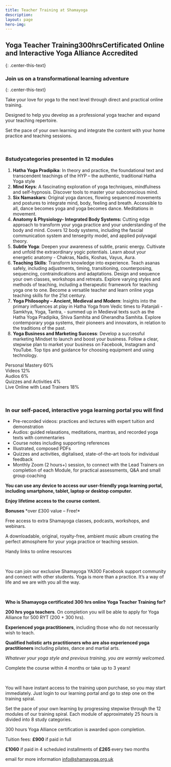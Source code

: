 ```yaml
---
title: Teacher Training at Shamayoga
description:
layout: page
hero-img:
---
```


## **Y****oga Teacher Training****300hrs****C****ertificated Online and Interactive Yoga Alliance Accredited**
{: .center-this-text}

### Join us on a transformational learning adventure
{: .center-this-text}

Take your love for yoga to the next level through direct and practical online training.

Designed to help you develop as a professional yoga teacher and expand your teaching repertoire.

Set the pace of your own learning and integrate the content with your home practice and teaching sessions.

&nbsp;

### **8****study****categories** **presented in 12 modules**

<div><div><ol><li><strong>Hatha Yoga Pradipika</strong>: In theory and practice, the foundational text and transcendent teachings of the HYP &ndash; the authentic, traditional Hatha Yoga style</li><li><strong>Mind Keys</strong>: A fascinating exploration of yoga techniques, mindfulness and self-hypnosis. Discover tools to master your subconscious mind.</li><li><strong>Six Namaskars</strong>: Original yoga dances, flowing sequenced movements and postures to integrate mind, body, feeling and breath. Accessible to all, dance becomes yoga and yoga becomes dance. Meditations in movement.</li><li><strong>Anatomy &amp; Physiology</strong><strong>- Integrated Body Systems:</strong> Cutting edge approach to transform your yoga practice and your understanding of the body and mind. Covers 12 body systems, including the fascial communication system and tensegrity model, and applied polyvagal theory.</li><li><strong>Subtle Yo</strong><strong>ga</strong>: Deepen your awareness of subtle, pranic energy. Cultivate and unfold the extraordinary yogic potentials. Learn about your energetic anatomy - Chakras, Nadis, Koshas, Vayus, Aura.</li><li><strong>Teaching Skills</strong>: Transform knowledge into experience. Teach asanas safely, including adjustments, timing, transitioning, counterposing, sequencing, contraindications and adaptations. Design and sequence your own classes, workshops and retreats. Explore varying styles and methods of teaching, including a therapeutic framework for teaching yoga one to one. Become a versatile teacher and learn online yoga teaching skills for the 21st century.</li><li><strong>Yoga Philosophy &ndash; Ancient, Medieval and Modern</strong>: Insights into the primary influences at play in Hatha Yoga from Vedic times to Patanjali - Samkhya, Yoga, Tantra, - summed up in Medieval texts such as the Hatha Yoga Pradipika, Shiva Samhita and Gherandha Samhita. Explore contemporary yoga systems, their pioneers and innovators, in relation to the traditions of the past.</li><li><strong>Yoga Business and Marketing Success</strong>: Develop a successful marketing Mindset to launch and boost your business. Follow a clear, stepwise plan to market your business on Facebook, Instagram and YouTube. Top tips and guidance for choosing equipment and using technology.</li></ol><p class="center-this-text">Personal Mastery 60%<br />Videos 12%<br />Audios 6%<br />Quizzes and Activities 4%<br />Live Online with Lead Trainers 18%</p><p class="center-this-text">&nbsp;</p><h3 class="center-this-text"><strong>In our self-paced, interactive </strong><strong>yoga </strong><strong>learning portal you will find</strong></h3><div><div><ul><li>Pre-recorded videos: practices and lectures with expert tuition and demonstration</li><li>Audios: guided relaxations, meditations, mantras, and recorded yoga texts with commentaries</li><li>Course notes including supporting references</li><li>Illustrated, composed PDFs</li><li>Quizzes and activities, digitalised, state-of-the-art tools for individual feedback</li><li>Monthly Zoom (2 hours+) session, to connect with the Lead Trainers on completion of each Module, for practical assessments, Q&amp;A and small group coaching</li></ul><p><strong>You can use any device to access our user-friendly yoga learning portal, including smartphone, tablet, laptop or desktop computer. </strong></p><p><strong>Enjoy lifetime access to the course content. </strong></p><div><div><p><strong>B</strong><strong>onus</strong><strong>es</strong><strong> </strong>*over &pound;300 value &ndash; Free!*</p><p>Free access to extra Shamayoga classes, podcasts, workshops, and webinars<em>.</em><strong> </strong></p><p>A downloadable, original, royalty-free, ambient music album creating the perfect atmosphere for your yoga practice or teaching session.</p><p>Handy links to online resources</p><p>&nbsp;</p><p>You can join our exclusive Shamayoga YA300 Facebook support community and connect with other students. Yoga is more than a practice. It&rsquo;s a way of life and we are with you all the way.</p><p>&nbsp;</p><p><strong>Who is </strong><strong>Shamayoga </strong><strong>certificated </strong><strong>300 hrs online Y</strong><strong>oga </strong><strong>T</strong><strong>eacher </strong><strong>T</strong><strong>raining</strong><strong> for</strong><strong>?</strong><strong> </strong></p><p><strong>200 hrs </strong><strong>yoga </strong><strong>teachers</strong>. On completion you will be able to apply for Yoga Alliance for 500 RYT (200 + 300 hrs).</p><p><strong>Experienced </strong><strong>yoga </strong><strong>practitioners</strong>, including those who do not necessarily wish to teach.</p><p><strong>Q</strong><strong>ualified </strong><strong>holistic arts </strong><strong>practition</strong><strong>ers</strong><strong> who are also experienced yoga practitioners</strong> including pilates, dance and martial arts.</p><p><em>Whatever your yoga style and previous training, you are warmly welcomed</em><em>.</em></p><p>Complete the course within 4 months or take up to 3 years!</p></div></div><div>&nbsp;</div><div><div><p>You will have instant access to the training upon purchase, so you may start immediately. Just login to our learning portal and go to step one on the training spiral.</p><p>Set the pace of your own learning by progressing stepwise through the 12 modules of our training spiral. Each module of approximately 25 hours is divided into 8 study categories.</p><p>300 hours Yoga Alliance certification is awarded upon completion.</p><p>Tuition fees: <strong>&pound;</strong><strong>9</strong><strong>0</strong><strong>0</strong> if paid in full</p><p><strong>&pound;</strong><strong>10</strong><strong>6</strong><strong>0</strong> if paid in 4 scheduled installments of <strong>&pound;</strong><strong>265</strong><strong> </strong>every two months</p><p>email for more information <a href="mailto:info@shamayoga.org.uk">info@shamayoga.org.uk</a></p><p>&nbsp;</p></div></div></div></div></div></div>